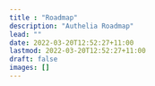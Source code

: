 ```yaml
---
title : "Roadmap"
description: "Authelia Roadmap"
lead: ""
date: 2022-03-20T12:52:27+11:00
lastmod: 2022-03-20T12:52:27+11:00
draft: false
images: []
---
```

